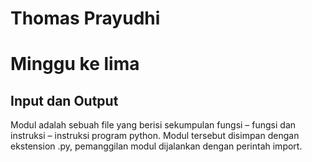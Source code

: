 # Thomas Prayudhi
# Minggu ke lima

## Input dan Output
Modul adalah sebuah file yang berisi sekumpulan fungsi – fungsi dan instruksi – instruksi program python. Modul tersebut disimpan dengan ekstension .py, pemanggilan modul dijalankan dengan perintah import.

